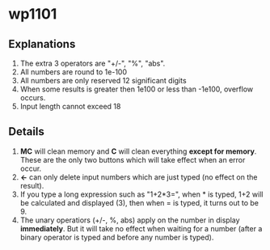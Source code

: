 # wp1101

## Explanations

1. The extra 3 operators are "+/-", "%", "abs".
2. All numbers are round to 1e-100
3. All numbers are only reserved 12 significant digits
4. When some results is greater then 1e100 or less than -1e100, overflow occurs.
5. Input length cannot exceed 18

## Details

1. **MC** will clean memory and **C** will clean everything **except for memory**. These are the only two buttons which will take effect when an error occur.
2. **←** can only delete input numbers which are just typed (no effect on the result).
3. If you type a long expression such as "1+2\*3=", when \* is typed, 1+2 will be calculated and displayed (3), then when = is typed, it turns out to be 9.
4. The unary operatiors (+/-, %, abs) apply on the number in display **immediately**. But it will take no effect when waiting for a number (after a binary operator is typed and before any number is typed).